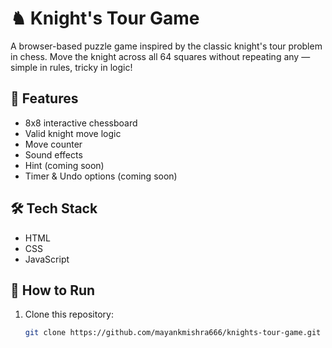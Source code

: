 # ♞ Knight's Tour Game

A browser-based puzzle game inspired by the classic knight's tour problem in chess. Move the knight across all 64 squares without repeating any — simple in rules, tricky in logic!

## 🌟 Features
- 8x8 interactive chessboard
- Valid knight move logic
- Move counter
- Sound effects
- Hint (coming soon)
- Timer & Undo options (coming soon)

## 🛠 Tech Stack
- HTML
- CSS
- JavaScript

## 🧩 How to Run
1. Clone this repository:
   ```bash
   git clone https://github.com/mayankmishra666/knights-tour-game.git

